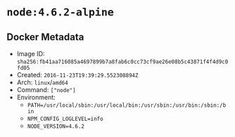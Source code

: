 # `node:4.6.2-alpine`

## Docker Metadata

- Image ID: `sha256:fb41aa716085a4697899b7a8fab6c0cc73cf9ae26e08b5c43871f4f4d9c0fd05`
- Created: `2016-11-23T19:39:29.552308894Z`
- Arch: `linux`/`amd64`
- Command: `["node"]`
- Environment:
  - `PATH=/usr/local/sbin:/usr/local/bin:/usr/sbin:/usr/bin:/sbin:/bin`
  - `NPM_CONFIG_LOGLEVEL=info`
  - `NODE_VERSION=4.6.2`
